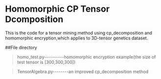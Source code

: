 # Homomorphic CP Tensor Dcomposition
This is the code for a tensor mining method using cp_decomposition and homomorphic encryption,which applies to 3D-tensor genetics dataset.

##File directory
>homo_test.py----------homomorphic encryption example(the size of test tensor is [300,300,300])

>TensorAlgebra.py--------an improved cp_decomposition method
